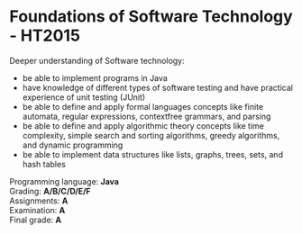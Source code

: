 # Foundations of Software Technology - HT2015

Deeper understanding of Software technology:
- be able to implement programs in Java
- have knowledge of different types of software testing and have practical experience of unit testing (JUnit)
- be able to define and apply formal languages concepts like finite automata, regular expressions, contextfree grammars, and parsing
- be able to define and apply algorithmic theory concepts like time complexity, simple search and sorting algorithms, greedy algorithms, and dynamic programming
- be able to implement data structures like lists, graphs, trees, sets, and hash tables

Programming language: <b>Java</b><br>
Grading: <b>A/B/C/D/E/F</b><br>
Assignments: <b>A</b><br>
Examination: <b>A</b><br>
Final grade: <b>A</b>
